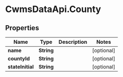 # CwmsDataApi.County

## Properties

Name | Type | Description | Notes
------------ | ------------- | ------------- | -------------
**name** | **String** |  | [optional] 
**countyId** | **String** |  | [optional] 
**stateInitial** | **String** |  | [optional] 


